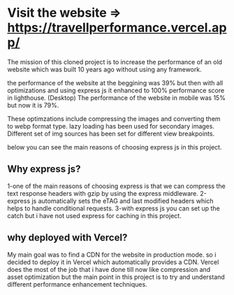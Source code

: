 # Visit the website => https://travellperformance.vercel.app/

The mission of this cloned project is to increase the performance of an old website which was built 10 years ago without using any framework. 

the performance of the website at the beggining was 39% but then with all optimizations and using express js it enhanced to 100% performance score in lighthouse. (Desktop)
The performance of the website in mobile was 15% but now it is 79%. 

These optimzations include compressing the images and converting them to webp format type. lazy loading has been used for secondary images. Different set of img sources has been set for different view breakpoints. 

below you can see the main reasons of choosing express js in this project. 

## Why express js?
1-one of the main reasons of choosing express is that we can compress the text response headers with gzip by using the express middleware. 
2-express js automatically sets the eTAG and last modified headers which helps to handle conditional requests. 
3-with express js you can set up the catch but i have not used express for caching in this project. 

## why deployed with Vercel? 
My main goal was to find a CDN for the website in production mode. so i decided to deploy it in Vercel which automatically provides a CDN. 
Vercel does the most of the job that i have done till now like compression and asset optimization but the main point in this project is to try and understand different performance enhancement techniques. 

